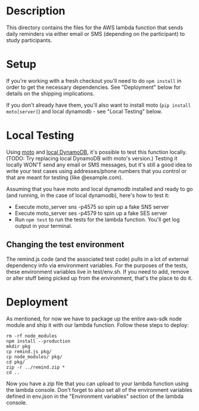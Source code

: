 # Description

This directory contains the files for the AWS lambda function that sends daily reminders via either email or SMS (depending on the participant) to study participants.

# Setup
If you're working with a fresh checkout you'll need to do `npm install` in order to get the necessary dependencies. See "Deployment" below for details on the shipping implications.

If you don't already have them, you'll also want to install moto (`pip install moto[server]`) and local dynamodb - see "Local Testing" below.

# Local Testing
Using [moto](https://github.com/spulec/moto) and [local DynamoDB](http://docs.aws.amazon.com/amazondynamodb/latest/developerguide/DynamoDBLocal.html), it's possible to test this function locally. (TODO: Try replacing local DynamoDB with moto's version.) Testing it locally WON'T send any email or SMS messages, but it's still a good idea to write your test cases using addresses/phone numbers that you control or that are meant for testing (like @example.com).

Assuming that you have moto and local dynamodb installed and ready to go (and running, in the case of local dynamodb), here's how to test it:
* Execute moto_server sns -p4575 so spin up a fake SNS server
* Execute moto_server ses -p4579 to spin up a fake SES server
* Run `npm test` to run the tests for the lambda function. You'll get log output in your terminal.

## Changing the test environment
The remind.js code (and the associated test code) pulls in a lot of external dependency info via
environment variables. For the purposes of the tests, these environment variables live in test/env.sh. If you need to add, remove or alter stuff being picked up from the environment, that's the place to do it.

# Deployment
As mentioned, for now we have to package up the entire aws-sdk node module and ship it with our lambda function. Follow these steps to deploy:

```
rm -rf node_modules
npm install --production
mkdir pkg
cp remind.js pkg/
cp node_modules/ pkg/
cd pkg/
zip -r ../remind.zip *
cd ..
```
Now you have a zip file that you can upload to your lambda function using the lambda console. Don't forget to also set all of the environment variables defined in env.json in the "Environment variables" section of the lambda console.


